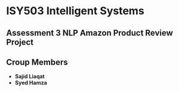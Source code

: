 # ISY503 Intelligent Systems

## Assessment 3 NLP Amazon Product Review Project
## Croup Members 

- **Sajid Liaqat**
- **Syed Hamza**

